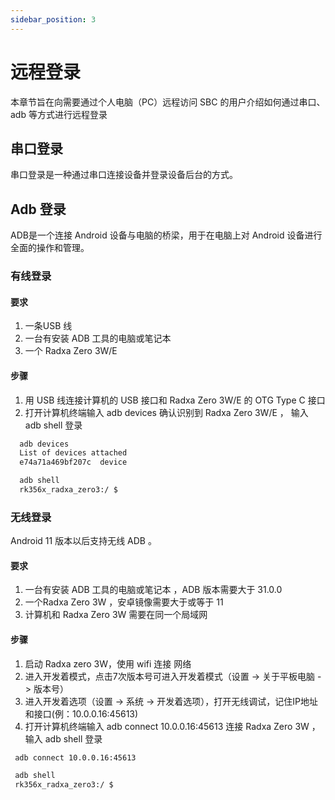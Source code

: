 ```yaml
---
sidebar_position: 3
---
```


# 远程登录

本章节旨在向需要通过个人电脑（PC）远程访问 SBC 的用户介绍如何通过串口、adb 等方式进行远程登录

## 串口登录

串口登录是一种通过串口连接设备并登录设备后台的方式。

## Adb 登录

ADB是一个连接 Android 设备与电脑的桥梁，用于在电脑上对 Android 设备进行全面的操作和管理。

### 有线登录

#### 要求

1. 一条USB 线
2. 一台有安装 ADB 工具的电脑或笔记本
3. 一个 Radxa Zero 3W/E

#### 步骤

1. 用 USB 线连接计算机的 USB 接口和 Radxa Zero 3W/E 的 OTG Type C 接口
2. 打开计算机终端输入 adb devices 确认识别到 Radxa Zero 3W/E ，
   输入 adb shell 登录

```bash
  adb devices
  List of devices attached
  e74a71a469bf207c	device

  adb shell
  rk356x_radxa_zero3:/ $
```

### 无线登录

Android 11 版本以后支持无线 ADB 。

#### 要求

1. 一台有安装 ADB 工具的电脑或笔记本 ，ADB 版本需要大于 31.0.0
2. 一个Radxa Zero 3W ，安卓镜像需要大于或等于 11
3. 计算机和 Radxa Zero 3W 需要在同一个局域网

#### 步骤

1. 启动 Radxa zero 3W，使用 wifi 连接 网络
2. 进入开发着模式，点击7次版本号可进入开发着模式（设置 -> 关于平板电脑 -> 版本号）
3. 进入开发着选项（设置 -> 系统 -> 开发着选项），打开无线调试，记住IP地址和接口(例：10.0.0.16:45613)
4. 打开计算机终端输入 adb connect 10.0.0.16:45613 连接 Radxa Zero 3W ，输入 adb shell 登录

```bash
 adb connect 10.0.0.16:45613

 adb shell
 rk356x_radxa_zero3:/ $

```
